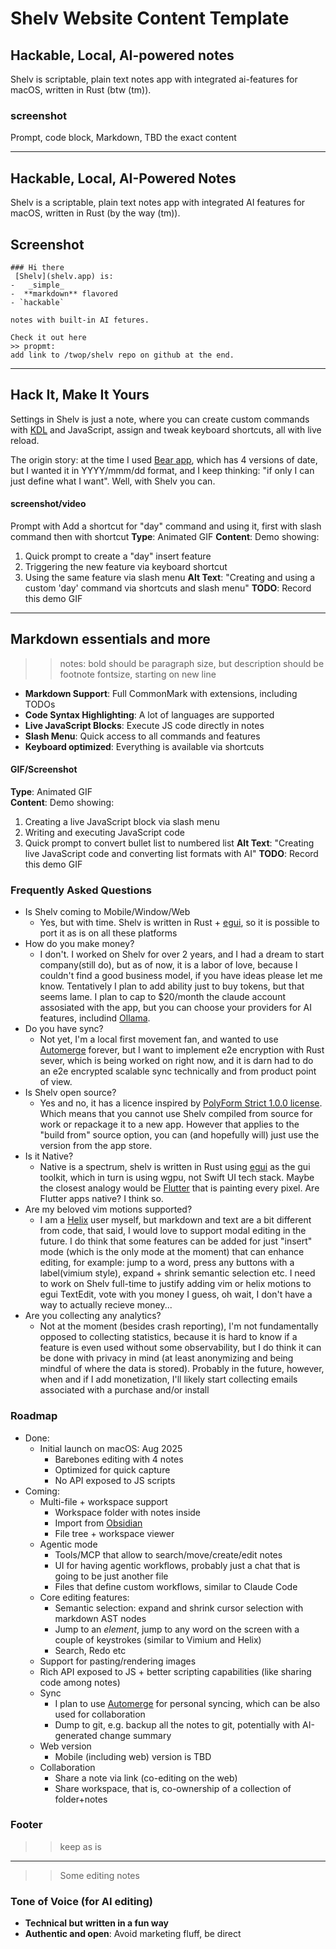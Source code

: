# Shelv Website Content Template

## Hackable, Local,  AI-powered notes
Shelv is scriptable, plain text notes app with integrated ai-features for macOS, written in Rust (btw (tm)). 

### screenshot
Prompt, code block, Markdown, TBD the exact content

---

## Hackable, Local, AI-Powered Notes
Shelv is a scriptable, plain text notes app with integrated AI features for macOS, written in Rust (by the way (tm)). 

## Screenshot
```
### Hi there
 [Shelv](shelv.app) is:
-   _simple_
-  **markdown** flavored
- `hackable`

notes with built-in AI fetures. 

Check it out here
>> propmt: 
add link to /twop/shelv repo on github at the end.
````
---

## Hack It, Make It Yours
Settings in Shelv is just a note, where you can create custom commands with [KDL](https://kdl.dev/) and JavaScript, assign and tweak keyboard shortcuts, all with live reload.

The origin story: at the time I used [Bear app](https://bear.app/), which has 4 versions of date, but I wanted it in YYYY/mmm/dd format, and I keep thinking: "if only I can just define what I want". Well, with Shelv you can.

#### screenshot/video
Prompt with Add a shortcut for "day" command and using it, first with slash command then with shortcut
**Type**: Animated GIF
**Content**: Demo showing:
1. Quick prompt to create a "day" insert feature
2. Triggering the new feature via keyboard shortcut
3. Using the same feature via slash menu
**Alt Text**: "Creating and using a custom 'day' command via shortcuts and slash menu"
**TODO**: Record this demo GIF

---

## Markdown essentials and more
>> notes: bold should be paragraph size, but description should be footnote fontsize, starting on new line

- **Markdown Support**: Full CommonMark with extensions, including TODOs
- **Code Syntax Highlighting**: A lot of languages are supported
- **Live JavaScript Blocks**: Execute JS code directly in notes
- **Slash Menu**: Quick access to all commands and features
- **Keyboard optimized**:  Everything is available via shortcuts


#### GIF/Screenshot
**Type**: Animated GIF  
**Content**: Demo showing:
1. Creating a live JavaScript block via slash menu
2. Writing and executing JavaScript code
3. Quick prompt to convert bullet list to numbered list
**Alt Text**: "Creating live JavaScript code and converting list formats with AI"
**TODO**: Record this demo GIF


### Frequently Asked Questions

- Is Shelv coming to Mobile/Window/Web
	* Yes, but with time. Shelv is written in Rust + [egui](https://egui.rs/), so it is possible to port it as is on all these platforms
- How do you make money?
	* I don't. I worked on Shelv for over 2 years, and I had a dream to start company(still do), but as of now, it is a labor of love, because I couldn't find a good business model, if you have ideas please let me know. Tentatively I plan to add ability just to buy tokens, but that seems lame. I plan to cap to $20/month the claude account assosiated with the app, but you can choose your providers for AI features, includind [Ollama](https://ollama.com/).
- Do you have sync?
	* Not yet, I'm a local first movement fan, and wanted to use [Automerge](https://github.com/automerge/automerge) forever, but I want to implement e2e encryption with Rust sever, which is being worked on right now, and it is darn had to do an e2e encrypted scalable sync technically and from product point of view.
- Is Shelv open source?
	* Yes and no, it has a licence inspired by  [ PolyForm Strict 1.0.0 license](https://polyformproject.org/licenses/strict/1.0.0). Which means that you cannot use Shelv compiled from source for work or repackage it to a new app. However that applies to the "build from" source option, you can (and hopefully will) just use the version from the app store.
- Is it Native?
	* Native is a spectrum, shelv is written in Rust using [egui](https://egui.rs/) as the gui toolkit, which in turn is using wgpu, not Swift UI tech stack. Maybe the closest analogy would be [Flutter](https://flutter.dev/) that is painting every pixel. Are Flutter apps native? I think so.
- Are my beloved vim motions supported?
	* I am a [Helix](https://helix-editor.com/) user myself, but markdown and text are a bit different from code, that said, I would love to support modal editing in the future. I do think that some features can be added for just "insert" mode (which is the only mode at the moment) that can enhance editing, for example: jump to a word, press any buttons with a label(vimium style), expand + shrink semantic selection etc. I need to work on Shelv full-time to justify adding vim or helix motions to egui TextEdit, vote with you money I guess, oh wait, I don't have a way to actually recieve money...
- Are you collecting any analytics?
	* Not at the moment (besides crash reporting), I'm not fundamentally opposed to collecting statistics, because it is hard to know if a feature is even used without some observability, but I do think it can be done with privacy in mind (at least anonymizing and being mindful of where the data is stored). Probably in the future, however, when and if I add monetization, I'll likely start collecting emails associated with a purchase and/or install

### Roadmap
- Done:
	* Initial launch on macOS: Aug 2025
		* Barebones editing with 4 notes
		* Optimized for quick capture
		* No API exposed to JS scripts
- Coming:
	* Multi-file + workspace support
		* Workspace folder with notes inside
		* Import from [Obsidian](https://obsidian.md/)
		* File tree + workspace viewer
	* Agentic mode
		* Tools/MCP that allow to search/move/create/edit notes
		* UI for having agentic workflows, probably just a chat that is going to be just another file
		* Files that define custom workflows, similar to Claude Code
	* Core editing features:
		* Semantic selection: expand and shrink cursor selection with markdown AST nodes
		* Jump to an *element*, jump to any word on the screen with a couple of keystrokes (similar to Vimium and Helix)
		* Search, Redo etc
	* Support for pasting/rendering images
	* Rich API exposed to JS + better scripting capabilities (like sharing code among notes)
	* Sync 
		* I plan to use [Automerge](https://github.com/automerge/automerge) for personal syncing, which can be also used for collaboration
		* Dump to git, e.g. backup all the notes to git, potentially with AI-generated change summary
	* Web version
		* Mobile (including web) version is TBD
	* Collaboration
		* Share a note via link (co-editing on the web)
		* Share workspace, that is, co-ownership of a collection of folder+notes

### Footer
>> keep as is

---
>> Some editing notes

### Tone of Voice (for AI editing)
- **Technical but written in a fun way**
- **Authentic and open**: Avoid marketing fluff, be direct
